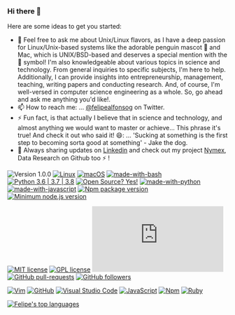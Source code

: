 ### Hi there 👋

<!--
**felipealfonsog/felipealfonsog** is a ✨ _special_ ✨ repository because its `README.md` (this file) appears on your GitHub profile.
-->
Here are some ideas to get you started:

- 💬 Feel free to ask me about Unix/Linux flavors, as I have a deep passion for Linux/Unix-based systems like the adorable penguin mascot 🐧 and Mac, which is UNIX/BSD-based and deserves a special mention with the  symbol! I'm also knowledgeable about various topics in science and technology. From general inquiries to specific subjects, I'm here to help. Additionally, I can provide insights into entrepreneurship, management, teaching, writing papers and conducting research. And, of course, I'm well-versed in computer science engineering as a whole. So, go ahead and ask me anything you'd like!.
- 📫 How to reach me: ... <a href="https://twitter.com/felipealfonsog" target="_blank">@felipealfonsog</a> on Twitter.
- ⚡ Fun fact, is that actually I believe that in science and technology, and almost anything we would want to master or achieve... This phrase it's true! And check it out who said it! 😄: ... 'Sucking at something is the first step to becoming sorta good at something' - Jake the dog.
- 💼 Always sharing updates on <a href="https://linkedin.com/in/felipealfonsog" target="_blank">Linkedin</a> and check out my project <a href="https://github.com/NymexData" target="_blank">Nymex</a>, Data Research on Github too ⚡ !
<!-- - 😄 Pronouns: ... -->

![Version 1.0.0](https://img.shields.io/badge/version-v1.0.0-blue)
[![Linux](https://svgshare.com/i/Zhy.svg)](https://svgshare.com/i/Zhy.svg)
[![macOS](https://svgshare.com/i/ZjP.svg)](https://svgshare.com/i/ZjP.svg)
[![made-with-bash](https://img.shields.io/badge/Made%20with-Bash-1f425f.svg)](https://www.gnu.org/software/bash/)
[![Python 3.6 | 3.7 | 3.8](https://img.shields.io/badge/python-3.6%20|%20%203.7%20|%203.8-yellowgreen)](https://www.python.org/downloads/release/python-385/)
[![Open Source? Yes!](https://badgen.net/badge/Open%20Source%20%3F/Yes%21/blue?icon=github)](https://github.com/Naereen/badges/)
[![made-with-python](https://img.shields.io/badge/Made%20with-Python-1f425f.svg)](https://www.python.org/)
[![made-with-javascript](https://img.shields.io/badge/Made%20with-JavaScript-1f425f.svg)](https://www.javascript.com)
[![Npm package version](https://badgen.net/npm/v/express)](https://npmjs.com/package/express)
[![Minimum node.js version](https://badgen.net/npm/node/express)](https://npmjs.com/package/express)

[![MIT license](https://img.shields.io/badge/License-MIT-blue.svg)](https://lbesson.mit-license.org/)
[![GPL license](https://img.shields.io/badge/License-GPL-blue.svg)](http://perso.crans.org/besson/LICENSE.html)
[![GitHub latest commit](https://badgen.net/github/last-commit/felipealfonsog/Strapdown.js)](https://GitHub.com/felipealfonsog/StrapDown.js/commit/)
[![GitHub pull-requests](https://img.shields.io/github/issues-pr/Naereen/StrapDown.js.svg)](https://GitHub.com/felipealfonsog/StrapDown.js/pull/)
[![GitHub followers](https://img.shields.io/github/followers/felipealfonsog.svg?style=social&label=Follow&maxAge=2592000)](https://github.com/felipealfonsog?tab=followers)

[![Vim](https://img.shields.io/badge/--019733?logo=vim)](https://www.vim.org/)
[![GitHub](https://img.shields.io/badge/--181717?logo=github&logoColor=ffffff)](https://github.com/)
[![Visual Studio Code](https://img.shields.io/badge/--007ACC?logo=visual%20studio%20code&logoColor=ffffff)](https://code.visualstudio.com/)
[![JavaScript](https://img.shields.io/badge/--F7DF1E?logo=javascript&logoColor=000)](https://www.javascript.com/)
[![Npm](https://badgen.net/badge/icon/npm?icon=npm&label)](https://https://npmjs.com/)
[![Ruby](https://badgen.net/badge/icon/ruby?icon=ruby&label)](https://https://ruby-lang.org/)


[![Felipe's top languages](https://github-readme-stats.vercel.app/api/top-langs/?username=felipealfonsog&theme=white-black)](https://github.com/felipealfonsog/)
